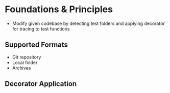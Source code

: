 # Foundations & Principles

* Modify given codebase by detecting test folders and applying decorator for tracing to test functions


## Supported Formats

* Git repository
* Local folder
* Archives


## Decorator Application




